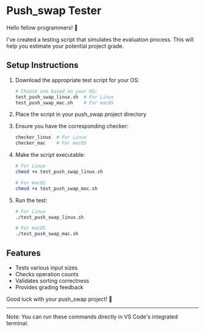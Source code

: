 # Push_swap Tester

Hello fellow programmers! 👋

I've created a testing script that simulates the evaluation process. This will help you estimate your potential project grade.

## Setup Instructions

1. Download the appropriate test script for your OS:
   ```bash
   # Choose one based on your OS:
   test_push_swap_linux.sh  # For Linux
   test_push_swap_mac.sh    # For macOS
   ```

2. Place the script in your push_swap project directory

3. Ensure you have the corresponding checker:
   ```bash
   checker_linux  # For Linux
   checker_mac    # For macOS
   ```

4. Make the script executable:
   ```bash
   # For Linux
   chmod +x test_push_swap_linux.sh
   
   # For macOS
   chmod +x test_push_swap_mac.sh
   ```

5. Run the test:
   ```bash
   # For Linux
   ./test_push_swap_linux.sh
   
   # For macOS
   ./test_push_swap_mac.sh
   ```

## Features
- Tests various input sizes
- Checks operation counts
- Validates sorting correctness
- Provides grading feedback

Good luck with your push_swap project! 🚀

---
Note: You can run these commands directly in VS Code's integrated terminal.
